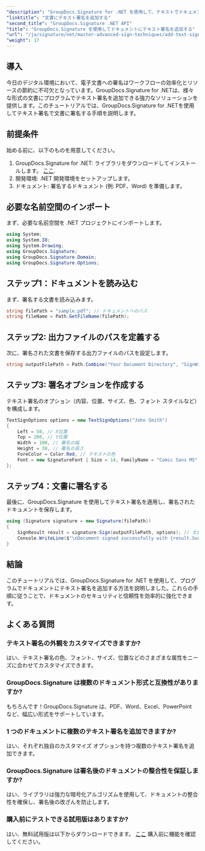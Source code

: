 ```yaml
---
"description": "GroupDocs.Signature for .NET を使用して、テキストでドキュメントに署名する方法を学びます。プログラムでテキスト署名を追加するためのステップバイステップガイドです。"
"linktitle": "文書にテキスト署名を追加する"
"second_title": "GroupDocs.Signature .NET API"
"title": "GroupDocs.Signature を使用してドキュメントにテキスト署名を追加する"
"url": "/ja/signature/net/master-advanced-sign-techniques/add-text-signatures-to-documents/"
"weight": 17
---
```


## 導入

今日のデジタル環境において、電子文書への署名はワークフローの効率化とリソースの節約に不可欠となっています。GroupDocs.Signature for .NETは、様々な形式の文書にプログラムでテキスト署名を追加できる強力なソリューションを提供します。このチュートリアルでは、GroupDocs.Signature for .NETを使用してテキスト署名で文書に署名する手順を説明します。

## 前提条件

始める前に、以下のものを用意してください。

1. GroupDocs.Signature for .NET: ライブラリをダウンロードしてインストールします。 [ここ](https://releases。groupdocs.com/signature/net/).
2. 開発環境: .NET 開発環境をセットアップします。
3. ドキュメント: 署名するドキュメント (例: PDF、Word) を準備します。

## 必要な名前空間のインポート

まず、必要な名前空間を .NET プロジェクトにインポートします。

```csharp
using System;
using System.IO;
using System.Drawing;
using GroupDocs.Signature;
using GroupDocs.Signature.Domain;
using GroupDocs.Signature.Options;
```

## ステップ1：ドキュメントを読み込む

まず、署名する文書を読み込みます。

```csharp
string filePath = "sample.pdf"; // ドキュメントへのパス
string fileName = Path.GetFileName(filePath);
```

## ステップ2: 出力ファイルのパスを定義する

次に、署名された文書を保存する出力ファイルのパスを設定します。

```csharp
string outputFilePath = Path.Combine("Your Document Directory", "SignWithText", fileName);
```

## ステップ3: 署名オプションを作成する

テキスト署名のオプション（内容、位置、サイズ、色、フォント スタイルなど）を構成します。

```csharp
TextSignOptions options = new TextSignOptions("John Smith")
{
    Left = 50, // X位置
    Top = 200, // Y位置
    Width = 100, // 署名の幅
    Height = 30, // 署名の高さ
    ForeColor = Color.Red, // テキストの色
    Font = new SignatureFont { Size = 14, FamilyName = "Comic Sans MS" } // フォント設定
};
```

## ステップ4：文書に署名する

最後に、GroupDocs.Signature を使用してテキスト署名を適用し、署名されたドキュメントを保存します。

```csharp
using (Signature signature = new Signature(filePath))
{
    SignResult result = signature.Sign(outputFilePath, options); // 文書に署名する
    Console.WriteLine($"\nDocument signed successfully with {result.Succeeded.Count} signature(s).\nFile saved at {outputFilePath}.");
}
```

## 結論

このチュートリアルでは、GroupDocs.Signature for .NET を使用して、プログラムでドキュメントにテキスト署名を追加する方法を説明しました。これらの手順に従うことで、ドキュメントのセキュリティと信頼性を効率的に強化できます。

## よくある質問

### テキスト署名の外観をカスタマイズできますか?
はい、テキスト署名の色、フォント、サイズ、位置などのさまざまな属性をニーズに合わせてカスタマイズできます。

### GroupDocs.Signature は複数のドキュメント形式と互換性がありますか?
もちろんです！GroupDocs.Signature は、PDF、Word、Excel、PowerPoint など、幅広い形式をサポートしています。

### 1 つのドキュメントに複数のテキスト署名を追加できますか?
はい、それぞれ独自のカスタマイズ オプションを持つ複数のテキスト署名を追加できます。

### GroupDocs.Signature は署名後のドキュメントの整合性を保証しますか?
はい、ライブラリは強力な暗号化アルゴリズムを使用して、ドキュメントの整合性を確保し、署名後の改ざんを防止します。

### 購入前にテストできる試用版はありますか?
はい、無料試用版は以下からダウンロードできます。 [ここ](https://releases.groupdocs.com/) 購入前に機能を確認してください。